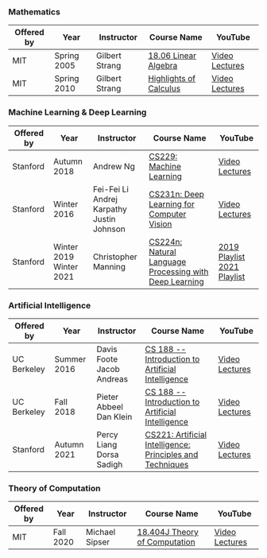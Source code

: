 ### Mathematics

| Offered by | Year | Instructor | Course Name | YouTube |
| ---------- | ---- | ---------- | ----------- | ------- |
| MIT | Spring 2005 | Gilbert Strang | [18.06 Linear Algebra](https://ocw.mit.edu/courses/18-06-linear-algebra-spring-2010/) | [Video Lectures](https://www.youtube.com/playlist?list=PLE7DDD91010BC51F8) |
| MIT | Spring 2010 | Gilbert Strang | [Highlights of Calculus](https://ocw.mit.edu/courses/res-18-005-highlights-of-calculus-spring-2010/) | [Video Lectures](https://www.youtube.com/playlist?list=PLBE9407EA64E2C318) |


### Machine Learning & Deep Learning

| Offered by | Year | Instructor | Course Name | YouTube |
| ---------- | ---- | ---------- | ----------- | ------- |
| Stanford | Autumn 2018 | Andrew Ng | [CS229: Machine Learning](https://cs229.stanford.edu/syllabus-autumn2018.html) | [Video Lectures](https://www.youtube.com/playlist?list=PLoROMvodv4rMiGQp3WXShtMGgzqpfVfbU) |
| Stanford | Winter 2016 | Fei-Fei Li<br>Andrej Karpathy<br>Justin Johnson| [CS231n: Deep Learning for Computer Vision](http://cs231n.stanford.edu/2016/) | [Video Lectures](https://www.youtube.com/playlist?list=PLkt2uSq6rBVctENoVBg1TpCC7OQi31AlC) |
| Stanford | Winter 2019<br>Winter 2021 | Christopher Manning | [CS224n: Natural Language Processing with Deep Learning](https://web.stanford.edu/class/cs224n/) | [2019 Playlist](https://www.youtube.com/playlist?list=PLoROMvodv4rOhcuXMZkNm7j3fVwBBY42z)<br>[2021 Playlist](https://www.youtube.com/playlist?list=PLoROMvodv4rOSH4v6133s9LFPRHjEmbmJ) |


### Artificial Intelligence
| Offered by | Year | Instructor | Course Name | YouTube |
| ---------- | ---- | ---------- | ----------- | ------- |
| UC Berkeley | Summer 2016 | Davis Foote<br>Jacob Andreas | [CS 188 -- Introduction to Artificial Intelligence]() | [Video Lectures](https://www.youtube.com/channel/UCHBzJsIcRIVuzzHVYabikTQ/videos) |
| UC Berkeley | Fall 2018 | Pieter Abbeel<br> Dan Klein | [CS 188 -- Introduction to Artificial Intelligence](https://inst.eecs.berkeley.edu/~cs188/fa18/index.html) | [Video Lectures](https://www.youtube.com/channel/UCEXfTs0jS6D_0nwf1nAeF8A/videos) |
| Stanford | Autumn 2021 | Percy Liang<br>Dorsa Sadigh | [CS221: Artificial Intelligence: Principles and Techniques](https://stanford-cs221.github.io/autumn2021/) | [Video Lectures](https://www.youtube.com/playlist?list=PLoROMvodv4rOca_Ovz1DvdtWuz8BfSWL2) |

### Theory of Computation

| Offered by | Year | Instructor | Course Name | YouTube |
| ---------- | ---- | ---------- | ----------- | ------- |
| MIT | Fall 2020 | Michael Sipser | [18.404J Theory of Computation](https://ocw.mit.edu/courses/18-404j-theory-of-computation-fall-2020/) | [Video Lectures](https://www.youtube.com/playlist?list=PLUl4u3cNGP60_JNv2MmK3wkOt9syvfQWY) |
